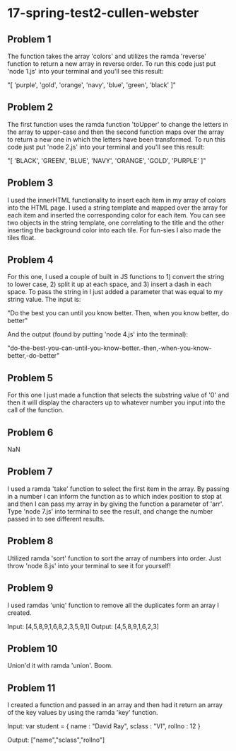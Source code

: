 # 17-spring-test2-cullen-webster

## Problem 1
The function takes the array 'colors' and utilizes the ramda 'reverse' function
to return a new array in reverse order. To run this code just put 'node 1.js'
into your terminal and you'll see this result:

"[ 'purple', 'gold', 'orange', 'navy', 'blue', 'green', 'black' ]"


## Problem 2
The first function uses the ramda function 'toUpper' to change the letters in the array to upper-case and then the second function maps over the array to return a new one in which the letters have been transformed. To run this code just put 'node 2.js' into your terminal and you'll see this result:

"[ 'BLACK', 'GREEN', 'BLUE', 'NAVY', 'ORANGE', 'GOLD', 'PURPLE' ]"

## Problem 3
I used the innerHTML functionality to insert each item in my array of colors into the HTML page. I used a string template and mapped over the array for each item and inserted the corresponding color for each item. You can see two objects in the string template, one correlating to the title and the other inserting the background color into each tile. For fun-sies I also made the tiles float.

## Problem 4
For this one, I used a couple of built in JS functions to 1) convert the string to lower case, 2) split it up at each space, and 3) insert a dash in each space. To pass the string in I just added a parameter that was equal to my string value. The input is:

"Do the best you can until you know better. Then, when you know better, do better"

And the output (found by putting 'node 4.js' into the terminal):

"do-the-best-you-can-until-you-know-better.-then,-when-you-know-better,-do-better"

## Problem 5
For this one I just made a function that selects the substring value of '0' and then it will display the characters up to whatever number you input into the call of the function.

## Problem 6
NaN

## Problem 7
I used a ramda 'take' function to select the first item in the array. By passing in a number I can inform the function as to which index position to stop at and then I can pass my array in by giving the function a parameter of 'arr'. Type 'node 7.js' into terminal to see the result, and change the number passed in to see different results.

## Problem 8
Utilized ramda 'sort' function to sort the array of numbers into order. Just throw 'node 8.js' into your terminal to see it for yourself!

## Problem 9
I used ramdas 'uniq' function to remove all the duplicates form an array I created.

Input: [4,5,8,9,1,6,8,2,3,5,9,1]
Output: [4,5,8,9,1,6,2,3]

## Problem 10
Union'd it with ramda 'union'. Boom.

## Problem 11
I created a function and passed in an array and then had it return an array of the key values by using the ramda 'key' function.

Input: var student = {
    name : "David Ray",
    sclass : "VI",
    rollno : 12 }

Output: ["name","sclass","rollno"]
